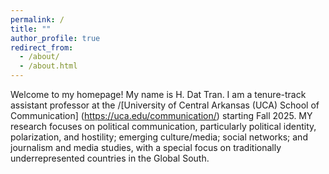 ```yaml
---
permalink: /
title: ""
author_profile: true
redirect_from: 
  - /about/
  - /about.html
---
```


Welcome to my homepage!
My name is H. Dat Tran. I am a tenure-track assistant professor at the /[University of Central Arkansas (UCA) School of Communication] (https://uca.edu/communication/) starting Fall 2025. MY research focuses on political communication, particularly political identity, polarization, and hostility; emerging culture/media; social networks; and journalism and media studies, with a special focus on traditionally underrepresented countries in the Global South.
